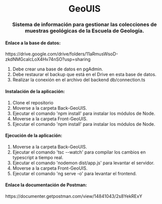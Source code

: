 <h1 align="center">GeoUIS</h1>

<h3 align="center">Sistema de información para gestionar las colecciones de muestras geológicas de la Escuela de Geología.</h3>

<h4>Enlace a la base de datos:</h4>
<p>https://drive.google.com/drive/folders/11aRmusWsoD-zkdNMGcalcLoX4Hv74nSO?usp=sharing</p>
<ol>
  <li>Debe crear una base de datos en pgAdmin.</li>
  <li>Debe restaurar el backup que está en el Drive en esta base de datos.</li>
  <li>Realizar la conexión en el archivo del backend db/connection.ts</li>
</ol>

<h4>Instalación de la aplicación:</h4>
<ol>
  <li>Clone el repositorio</li>
  <li>Moverse a la carpeta Back-GeoUIS.</li>
  <li>Ejecutar el comando 'npm install' para instalar los módulos de Node.</li>
  <li>Moverse a la carpeta Front-GeoUIS.</li>
  <li>Ejecutar el comando 'npm install' para instalar los módulos de Node.</li>
</ol>

<h4>Ejecución de la aplicación:</h4>
<ol>
  <li>Moverse a la carpeta Back-GeoUIS.</li>
  <li>Ejecutar el comando 'tsc --watch' para compilar los cambios en typescript a tiempo real.</li>
  <li>Ejecutar el comando 'nodemon dist/app.js' para levantar el servidor.</li>
  <li>Moverse a la carpeta Front-GeoUIS.</li>
  <li>Ejecutar el comando 'ng serve -o' para levantar el frontend.</li>
</ol>

<h4>Enlace la documentación de Postman:</h4>
<p>https://documenter.getpostman.com/view/14841043/2s8YekRExY</p>


